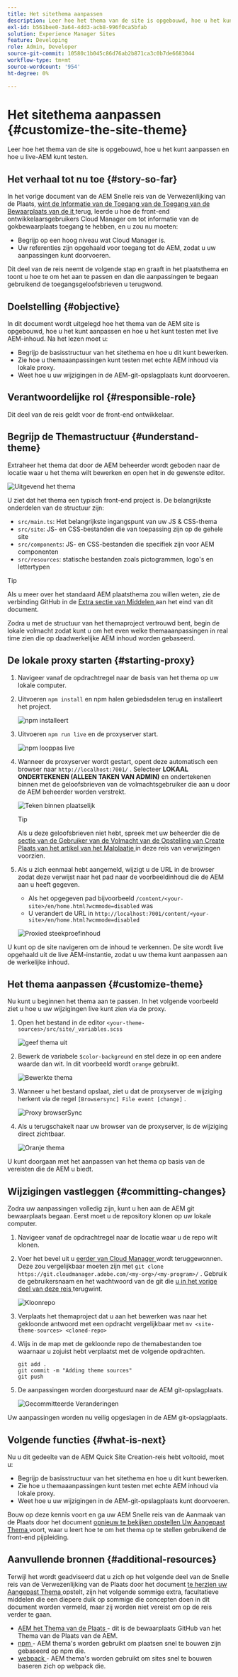 ```yaml
---
title: Het sitethema aanpassen
description: Leer hoe het thema van de site is opgebouwd, hoe u het kunt aanpassen en hoe u live-AEM kunt testen.
exl-id: b561bee0-3a64-4dd3-acb8-996f0ca5bfab
solution: Experience Manager Sites
feature: Developing
role: Admin, Developer
source-git-commit: 10580c1b045c86d76ab2b871ca3c0b7de6683044
workflow-type: tm+mt
source-wordcount: '954'
ht-degree: 0%

---
```


# Het sitethema aanpassen {#customize-the-site-theme}

Leer hoe het thema van de site is opgebouwd, hoe u het kunt aanpassen en hoe u live-AEM kunt testen.

## Het verhaal tot nu toe {#story-so-far}

In het vorige document van de AEM Snelle reis van de Verwezenlijking van de Plaats, [ wint de Informatie van de Toegang van de Toegang van de Bewaarplaats van de it ](retrieve-access.md) terug, leerde u hoe de front-end ontwikkelaarsgebruikers Cloud Manager om tot informatie van de gokbewaarplaats toegang te hebben, en u zou nu moeten:

* Begrijp op een hoog niveau wat Cloud Manager is.
* Uw referenties zijn opgehaald voor toegang tot de AEM, zodat u uw aanpassingen kunt doorvoeren.

Dit deel van de reis neemt de volgende stap en graaft in het plaatsthema en toont u hoe te om het aan te passen en dan die aanpassingen te begaan gebruikend de toegangsgeloofsbrieven u terugwond.

## Doelstelling {#objective}

In dit document wordt uitgelegd hoe het thema van de AEM site is opgebouwd, hoe u het kunt aanpassen en hoe u het kunt testen met live AEM-inhoud. Na het lezen moet u:

* Begrijp de basisstructuur van het sitethema en hoe u dit kunt bewerken.
* Zie hoe u themaaanpassingen kunt testen met echte AEM inhoud via lokale proxy.
* Weet hoe u uw wijzigingen in de AEM-git-opslagplaats kunt doorvoeren.

## Verantwoordelijke rol {#responsible-role}

Dit deel van de reis geldt voor de front-end ontwikkelaar.

## Begrijp de Themastructuur {#understand-theme}

Extraheer het thema dat door de AEM beheerder wordt geboden naar de locatie waar u het thema wilt bewerken en open het in de gewenste editor.

![ Uitgevend het thema ](assets/edit-theme.png)

U ziet dat het thema een typisch front-end project is. De belangrijkste onderdelen van de structuur zijn:

* `src/main.ts`: Het belangrijkste ingangspunt van uw JS &amp; CSS-thema
* `src/site`: JS- en CSS-bestanden die van toepassing zijn op de gehele site
* `src/components`: JS- en CSS-bestanden die specifiek zijn voor AEM componenten
* `src/resources`: statische bestanden zoals pictogrammen, logo&#39;s en lettertypen

>[!TIP]
>
>Als u meer over het standaard AEM plaatsthema zou willen weten, zie de verbinding GitHub in de [ Extra sectie van Middelen ](#additional-resources) aan het eind van dit document.

Zodra u met de structuur van het themaproject vertrouwd bent, begin de lokale volmacht zodat kunt u om het even welke themaaanpassingen in real time zien die op daadwerkelijke AEM inhoud worden gebaseerd.

## De lokale proxy starten {#starting-proxy}

1. Navigeer vanaf de opdrachtregel naar de basis van het thema op uw lokale computer.
1. Uitvoeren `npm install` en npm halen gebiedsdelen terug en installeert het project.

   ![ npm installeert ](assets/npm-install.png)

1. Uitvoeren `npm run live` en de proxyserver start.

   ![ npm looppas live ](assets/npm-run-live.png)

1. Wanneer de proxyserver wordt gestart, opent deze automatisch een browser naar `http://localhost:7001/` . Selecteer **LOKAAL ONDERTEKENEN (ALLEEN TAKEN VAN ADMIN)** en ondertekenen binnen met de geloofsbrieven van de volmachtsgebruiker die aan u door de AEM beheerder worden verstrekt.

   ![ Teken binnen plaatselijk ](assets/sign-in-locally.png)

   >[!TIP]
   >
   >Als u deze geloofsbrieven niet hebt, spreek met uw beheerder die de [ sectie van de Gebruiker van de Volmacht van de Opstelling van Create Plaats van het artikel van het Malplaatje ](/help/journey-sites/quick-site/create-site.md#proxy-user) in deze reis van verwijzingen voorzien.

1. Als u zich eenmaal hebt aangemeld, wijzigt u de URL in de browser zodat deze verwijst naar het pad naar de voorbeeldinhoud die de AEM aan u heeft gegeven.

   * Als het opgegeven pad bijvoorbeeld `/content/<your-site>/en/home.html?wcmmode=disabled` was
   * U verandert de URL in `http://localhost:7001/content/<your-site>/en/home.html?wcmmode=disabled`

   ![ Proxied steekproefinhoud ](assets/proxied-sample-content.png)

U kunt op de site navigeren om de inhoud te verkennen. De site wordt live opgehaald uit de live AEM-instantie, zodat u uw thema kunt aanpassen aan de werkelijke inhoud.

## Het thema aanpassen {#customize-theme}

Nu kunt u beginnen het thema aan te passen. In het volgende voorbeeld ziet u hoe u uw wijzigingen live kunt zien via de proxy.

1. Open het bestand in de editor `<your-theme-sources>/src/site/_variables.scss`

   ![ geef thema ](assets/edit-theme.png) uit

1. Bewerk de variabele `$color-background` en stel deze in op een andere waarde dan wit. In dit voorbeeld wordt `orange` gebruikt.

   ![ Bewerkte thema ](assets/edited-theme.png)

1. Wanneer u het bestand opslaat, ziet u dat de proxyserver de wijziging herkent via de regel `[Browsersync] File event [change]` .

   ![ Proxy browserSync ](assets/proxy-browsersync.png)

1. Als u terugschakelt naar uw browser van de proxyserver, is de wijziging direct zichtbaar.

   ![ Oranje thema ](assets/orange-theme.png)

U kunt doorgaan met het aanpassen van het thema op basis van de vereisten die de AEM u biedt.

## Wijzigingen vastleggen {#committing-changes}

Zodra uw aanpassingen volledig zijn, kunt u hen aan de AEM git bewaarplaats begaan. Eerst moet u de repository klonen op uw lokale computer.

1. Navigeer vanaf de opdrachtregel naar de locatie waar u de repo wilt klonen.
1. Voer het bevel uit u [ eerder van Cloud Manager ](retrieve-access.md) wordt teruggewonnen. Deze zou vergelijkbaar moeten zijn met `git clone https://git.cloudmanager.adobe.com/<my-org>/<my-program>/` . Gebruik de gebruikersnaam en het wachtwoord van de git die [ u in het vorige deel van deze reis ](retrieve-access.md) terugwint.

   ![ Kloonrepo ](assets/clone-repo.png)

1. Verplaats het themaproject dat u aan het bewerken was naar het gekloonde antwoord met een opdracht vergelijkbaar met `mv <site-theme-sources> <cloned-repo>`
1. Wijs in de map met de gekloonde repo de themabestanden toe waarnaar u zojuist hebt verplaatst met de volgende opdrachten.

   ```text
   git add .
   git commit -m "Adding theme sources"
   git push
   ```

1. De aanpassingen worden doorgestuurd naar de AEM git-opslagplaats.

   ![ Gecommitteerde Veranderingen ](assets/changes-committed.png)

Uw aanpassingen worden nu veilig opgeslagen in de AEM git-opslagplaats.

## Volgende functies {#what-is-next}

Nu u dit gedeelte van de AEM Quick Site Creation-reis hebt voltooid, moet u:

* Begrijp de basisstructuur van het sitethema en hoe u dit kunt bewerken.
* Zie hoe u themaaanpassingen kunt testen met echte AEM inhoud via lokale proxy.
* Weet hoe u uw wijzigingen in de AEM-git-opslagplaats kunt doorvoeren.

Bouw op deze kennis voort en ga uw AEM Snelle reis van de Aanmaak van de Plaats door het document [ opnieuw te bekijken opstellen Uw Aangepast Thema ](deploy-theme.md) voort, waar u leert hoe te om het thema op te stellen gebruikend de front-end pijpleiding.

## Aanvullende bronnen {#additional-resources}

Terwijl het wordt geadviseerd dat u zich op het volgende deel van de Snelle reis van de Verwezenlijking van de Plaats door het document [ te herzien uw Aangepast Thema ](deploy-theme.md) opstelt, zijn het volgende sommige extra, facultatieve middelen die een diepere duik op sommige die concepten doen in dit document worden vermeld, maar zij worden niet vereist om op de reis verder te gaan.

* [ AEM het Thema van de Plaats ](https://github.com/adobe/aem-site-template-standard-theme-e2e) - dit is de bewaarplaats GitHub van het Thema van de Plaats van de AEM.
* [ npm ](https://www.npmjs.com) - AEM thema&#39;s worden gebruikt om plaatsen snel te bouwen zijn gebaseerd op npm die.
* [ webpack ](https://webpack.js.org) - AEM thema&#39;s worden gebruikt om sites snel te bouwen baseren zich op webpack die.
